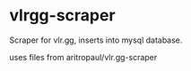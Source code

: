 # vlrgg-scraper
Scraper for vlr.gg, inserts into mysql database.

uses files from aritropaul/vlr.gg-scraper
